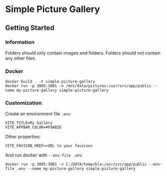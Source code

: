 # Simple Picture Gallery

## Getting Started

### Information

Folders should only contain images and folders. Folders should not contain any other files.

### Docker

```shell
docker build . -t simple-picture-gallery
docker run -p 3005:3001 -v /mnt/data/pictures:/usr/src/app/public --name my-picture-gallery simple-picture-gallery
```

### Customization

Create an environment file `.env`:

```properties
VITE_TITLE=My Gallery
VITE_APPBAR_COLOR=#F8AB2D
```

Other properties:

```properties
VITE_FAVICON_HREF=<URL to your favicon>
```

And run docker with `--env-file .env`

```shell
docker run -p 3005:3001 -v C:/DATA/temp/bla:/usr/src/app/public --env-file .env --name my-picture-gallery simple-picture-gallery
```
